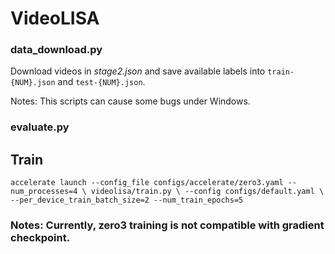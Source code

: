 # VideoLISA

### data_download.py
Download videos in *stage2.json* and save available labels into `train-{NUM}.json` and `test-{NUM}.json`.

Notes: This scripts can cause some bugs under Windows.

### evaluate.py

## Train
`
accelerate launch --config_file configs/accelerate/zero3.yaml --num_processes=4 \
videolisa/train.py \
--config configs/default.yaml \
--per_device_train_batch_size=2 --num_train_epochs=5
`
### Notes: Currently, zero3 training is not compatible with gradient checkpoint.